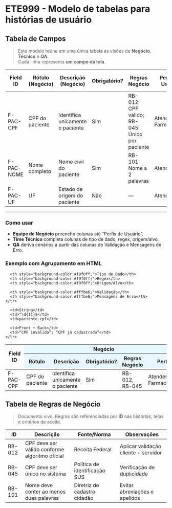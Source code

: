 # ETE999 - Modelo de tabelas para histórias de usuário

## Tabela de Campos

> Este modelo reúne em uma única tabela as visões de **Negócio**, **Técnico** e **QA**.  
> Cada linha representa **um campo da tela**.

| Field ID | Rótulo (Negócio) | Descrição (Negócio) | Obrigatório? | Regras Negócio | Perfis de Usuário | Tipo de Dado (Técnico) | Tamanho/Regex (Técnico) | Origem/Alvo (Técnico) | Validação (QA) | Mensagens de Erro (QA) | LGPD / Sensibilidade |
|------------|------------------|----------------------|--------------|----------------|-------------------|------------------------|-------------------------|-----------------------|----------------|-------------------------|----------------------|
| F-PAC-CPF  | CPF do paciente  | Identifica unicamente o paciente | Sim | RB-012: CPF válido; RB-045: Único por paciente | Atendente, Farmacêutico | String | `^\d{11}$` | `paciente.cpf` | Front: regex; Back: algoritmo CPF + unicidade | “CPF inválido”; “CPF já cadastrado” | Pessoal sensível |
| F-PAC-NOME | Nome completo    | Nome civil do paciente | Sim | RB-101: Nome ≥ 2 palavras | Atendente | String | `^.{3,}$` | `paciente.nome` | Front: tamanho mínimo; Back: sanitização | “Informe nome e sobrenome” | Pessoal |
| F-PAC-UF   | UF               | Estado de origem do paciente | Não | — | Atendente | Enum (2 letras) | `^[A-Z]{2}$` | `paciente.uf` | Back: enum válido | “UF inválida” | Não sensível |

---

### Como usar
- **Equipe de Negócio** preenche colunas até “Perfis de Usuário”.
- **Time Técnico** completa colunas de tipo de dado, regex, origem/alvo.
- **QA** deriva cenários a partir das colunas de Validação e Mensagens de Erro.

### Exemplo com Agrupamento em HTML

<table>
  <thead>
    <tr>
      <th rowspan="2">Field ID</th>
      <th colspan="5" style="background-color:#e6f7ff;">Negócio</th>
      <th colspan="3" style="background-color:#f9f0ff;">Dev</th>
      <th colspan="2" style="background-color:#fffbe6;">QA</th>
    </tr>
    <tr>
      <th style="background-color:#e6f7ff;">Rótulo</th>
      <th style="background-color:#e6f7ff;">Descrição</th>
      <th style="background-color:#e6f7ff;">Obrigatório?</th>
      <th style="background-color:#e6f7ff;">Regras Negócio</th>
      <th style="background-color:#e6f7ff;">Perfis</th>

      <th style="background-color:#f9f0ff;">Tipo de Dado</th>
      <th style="background-color:#f9f0ff;">Regex</th>
      <th style="background-color:#f9f0ff;">Origem/Alvo</th>

      <th style="background-color:#fffbe6;">Validação</th>
      <th style="background-color:#fffbe6;">Mensagens de Erro</th>
    </tr>
  </thead>
  <tbody>
    <tr>
      <td>F-PAC-CPF</td>
      <td>CPF do paciente</td>
      <td>Identifica unicamente o paciente</td>
      <td>Sim</td>
      <td>RB-012, RB-045</td>
      <td>Atendente, Farmacêutico</td>

      <td>String</td>
      <td>^\d{11}$</td>
      <td>paciente.cpf</td>

      <td>Front + Back</td>
      <td>“CPF inválido”; “CPF já cadastrado”</td>
    </tr>
  </tbody>
</table>

## Tabela de Regras de Negócio

> Documento vivo. Regras são referenciadas por **ID** nas histórias, telas e critérios de aceite.

| ID      | Descrição | Fonte/Norma | Observações |
|---------|-----------|-------------|-------------|
| RB-012  | CPF deve ser válido conforme algoritmo oficial | Receita Federal | Aplicar validação cliente + servidor |
| RB-045  | CPF deve ser único no sistema | Política de identificação SUS | Verificação de duplicidade |
| RB-101  | Nome deve conter ao menos duas palavras | Diretriz de cadastro cidadão | Evitar abreviações e apelidos |

